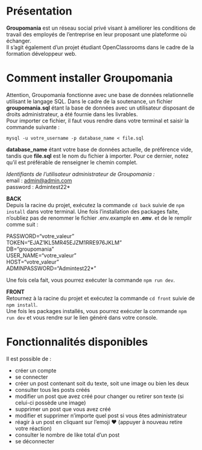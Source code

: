 ﻿<!DOCTYPE html>
<html>

<head>
  <meta charset="utf-8">
  <meta name="viewport" content="width=device-width, initial-scale=1.0">
  <link rel="stylesheet" href="https://stackedit.io/style.css" />
</head>

<body class="stackedit">
  <div class="stackedit__html"><h1 id="présentation">Présentation</h1>
<p><strong>Groupomania</strong> est un réseau social privé visant à améliorer les conditions de travail des employés de l’entreprise en leur proposant une plateforme où échanger.<br>
Il s’agit également d’un projet étudiant OpenClassrooms dans le cadre de la formation développeur web.</p>
<h1 id="comment-installer-groupomania">Comment installer Groupomania</h1>
<p>Attention, Groupomania fonctionne avec une base de données relationnelle utilisant le langage SQL. Dans le cadre de la soutenance, un fichier <strong>groupomania.sql</strong> étant la base de données avec un utilisateur disposant de droits administrateur, a été fournie dans les livrables.<br>
Pour importer ce fichier, il faut vous rendre dans votre terminal et saisir la commande suivante :</p>
<pre><code>mysql -u votre_username -p database_name &lt; file.sql
</code></pre>
<p><strong>database_name</strong> étant votre base de données actuelle, de préférence vide, tandis que <strong>file.sql</strong> est le nom du fichier à importer. Pour ce dernier, notez qu’il est préférable de renseigner le chemin complet.</p>
<p><em>Identifiants de l’utilisateur administrateur de Groupomania :</em><br>
email : <a href="mailto:admin@admin.com">admin@admin.com</a><br>
password : Admintest22*</p>
<p><strong>BACK</strong><br>
Depuis la racine du projet, exécutez la commande <code>cd back</code> suivie de <code>npm install</code> dans votre terminal. Une fois l’installation des packages faite, n’oubliez pas de renommer le fichier .env.example en <strong>.env</strong>. et de le remplir comme suit :</p>
<p>PASSWORD=“votre_valeur”<br>
TOKEN=“EJAZ1KL5MR45EJZM1RRE976JKLM”<br>
DB=“groupomania”<br>
USER_NAME=“votre_valeur”<br>
HOST=“votre_valeur”<br>
ADMINPASSWORD=“Admintest22*”</p>
<p>Une fois cela fait, vous pourrez exécuter la commande <code>npm run dev</code>.</p>
<p><strong>FRONT</strong><br>
Retournez à la racine du projet et exécutez la commande <code>cd front</code> suivie de <code>npm install</code>.<br>
Une fois les packages installés, vous pourrez exécuter la commande <code>npm run dev</code> et vous rendre sur le lien généré dans votre console.</p>
<h1 id="fonctionnalités-disponibles">Fonctionnalités disponibles</h1>
<p>Il est possible de :</p>
<ul>
<li>créer un compte</li>
<li>se connecter</li>
<li>créer un post contenant soit du texte, soit une image ou bien les deux</li>
<li>consulter tous les posts créés</li>
<li>modifier un post que avez créé pour changer ou retirer son texte (si celui-ci possède une image)</li>
<li>supprimer un post que vous avez créé</li>
<li>modifier et supprimer n’importe quel post si vous êtes administrateur</li>
<li>réagir à un post en cliquant sur l’emoji ❤ (appuyer à nouveau retire votre réaction)</li>
<li>consulter le nombre de like total d’un post</li>
<li>se déconnecter</li>
</ul>
</div>
</body>

</html>
